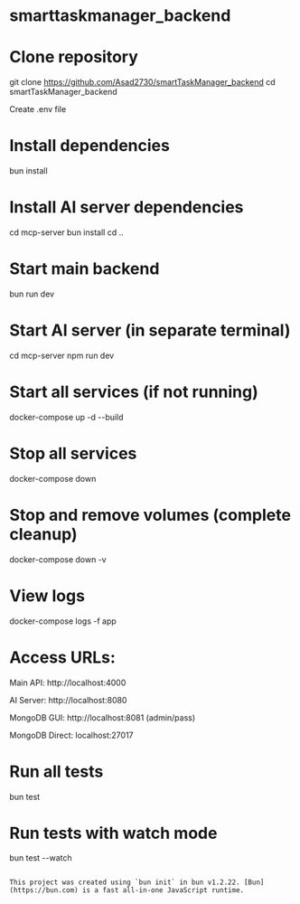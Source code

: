 # smarttaskmanager_backend

# Clone repository
git clone https://github.com/Asad2730/smartTaskManager_backend
cd smartTaskManager_backend


Create .env file

# Install dependencies
bun install

# Install AI server dependencies
cd mcp-server
bun  install
cd ..

# Start main backend
bun run dev

# Start AI server (in separate terminal)
cd mcp-server
npm run dev

# Start all services (if not running)
docker-compose up -d --build

# Stop all services
docker-compose down

# Stop and remove volumes (complete cleanup)
docker-compose down -v

# View logs
docker-compose logs -f app



# Access URLs:
   Main API: http://localhost:4000

  AI Server: http://localhost:8080

  MongoDB GUI: http://localhost:8081 (admin/pass)

  MongoDB Direct: localhost:27017


# Run all tests
bun test

# Run tests with watch mode
bun test --watch



```

This project was created using `bun init` in bun v1.2.22. [Bun](https://bun.com) is a fast all-in-one JavaScript runtime.
